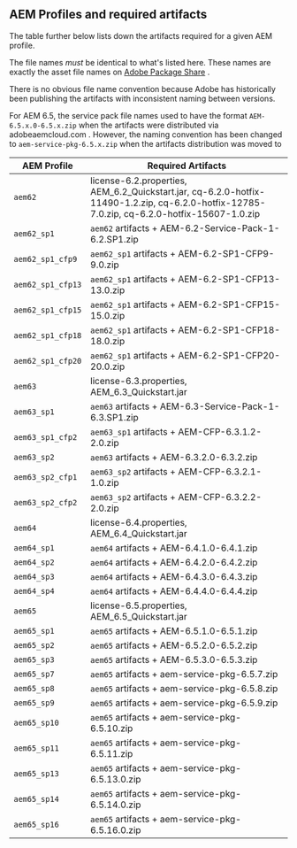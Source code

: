 AEM Profiles and required artifacts
-----------------------------------

The table further below lists down the artifacts required for a given AEM profile.

The file names _must_ be identical to what's listed here. These names are exactly the asset file names on [Adobe Package Share](https://www.adobeaemcloud.com/content/packageshare.html) .

There is no obvious file name convention because Adobe has historically been publishing the artifacts with inconsistent naming between versions.

For AEM 6.5, the service pack file names used to have the format `AEM-6.5.x.0-6.5.x.zip` when the artifacts were distributed via adobeaemcloud.com . However, the naming convention has been changed to `aem-service-pkg-6.5.x.zip` when the artifacts distribution was moved to 

| AEM Profile       | Required Artifacts                                                                                                                          |
|-------------------|---------------------------------------------------------------------------------------------------------------------------------------------|
| `aem62`           | license-6.2.properties, AEM_6.2_Quickstart.jar, cq-6.2.0-hotfix-11490-1.2.zip, cq-6.2.0-hotfix-12785-7.0.zip, cq-6.2.0-hotfix-15607-1.0.zip |
| `aem62_sp1`       | `aem62` artifacts + AEM-6.2-Service-Pack-1-6.2.SP1.zip                                                                                      |
| `aem62_sp1_cfp9`  | `aem62_sp1` artifacts + AEM-6.2-SP1-CFP9-9.0.zip                                                                                            |
| `aem62_sp1_cfp13` | `aem62_sp1` artifacts + AEM-6.2-SP1-CFP13-13.0.zip                                                                                          |
| `aem62_sp1_cfp15` | `aem62_sp1` artifacts + AEM-6.2-SP1-CFP15-15.0.zip                                                                                          |
| `aem62_sp1_cfp18` | `aem62_sp1` artifacts + AEM-6.2-SP1-CFP18-18.0.zip                                                                                          |
| `aem62_sp1_cfp20` | `aem62_sp1` artifacts + AEM-6.2-SP1-CFP20-20.0.zip                                                                                          |
| `aem63`           | license-6.3.properties, AEM_6.3_Quickstart.jar                                                                                              |
| `aem63_sp1`       | `aem63` artifacts + AEM-6.3-Service-Pack-1-6.3.SP1.zip                                                                                      |
| `aem63_sp1_cfp2`  | `aem63_sp1` artifacts + AEM-CFP-6.3.1.2-2.0.zip                                                                                             |
| `aem63_sp2`       | `aem63` artifacts + AEM-6.3.2.0-6.3.2.zip                                                                                                   |
| `aem63_sp2_cfp1`  | `aem63_sp2` artifacts + AEM-CFP-6.3.2.1-1.0.zip                                                                                             |
| `aem63_sp2_cfp2`  | `aem63_sp2` artifacts + AEM-CFP-6.3.2.2-2.0.zip                                                                                             |
| `aem64`           | license-6.4.properties, AEM_6.4_Quickstart.jar                                                                                              |
| `aem64_sp1`       | `aem64` artifacts + AEM-6.4.1.0-6.4.1.zip                                                                                                   |
| `aem64_sp2`       | `aem64` artifacts + AEM-6.4.2.0-6.4.2.zip                                                                                                   |
| `aem64_sp3`       | `aem64` artifacts + AEM-6.4.3.0-6.4.3.zip                                                                                                   |
| `aem64_sp4`       | `aem64` artifacts + AEM-6.4.4.0-6.4.4.zip                                                                                                   |
| `aem65`           | license-6.5.properties, AEM_6.5_Quickstart.jar                                                                                              |
| `aem65_sp1`       | `aem65` artifacts + AEM-6.5.1.0-6.5.1.zip                                                                                                   |
| `aem65_sp2`       | `aem65` artifacts + AEM-6.5.2.0-6.5.2.zip                                                                                                   |
| `aem65_sp3`       | `aem65` artifacts + AEM-6.5.3.0-6.5.3.zip                                                                                                   |
| `aem65_sp7`       | `aem65` artifacts + aem-service-pkg-6.5.7.zip                                                                                               |
| `aem65_sp8`       | `aem65` artifacts + aem-service-pkg-6.5.8.zip                                                                                               |
| `aem65_sp9`       | `aem65` artifacts + aem-service-pkg-6.5.9.zip                                                                                               |
| `aem65_sp10`      | `aem65` artifacts + aem-service-pkg-6.5.10.zip                                                                                              |
| `aem65_sp11`      | `aem65` artifacts + aem-service-pkg-6.5.11.zip                                                                                              |
| `aem65_sp13`      | `aem65` artifacts + aem-service-pkg-6.5.13.0.zip                                                                                            |
| `aem65_sp14`      | `aem65` artifacts + aem-service-pkg-6.5.14.0.zip                                                                                            |
| `aem65_sp16`      | `aem65` artifacts + aem-service-pkg-6.5.16.0.zip                                                                                            |
